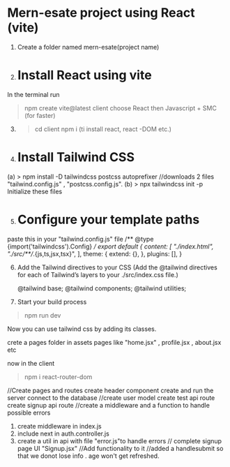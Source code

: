 # Mern-esate project using React (vite)
1. Create a folder named mern-esate(project name)
2. # Install React using vite
 In the terminal run 
> npm create vite@latest client
choose 
React
then
Javascript + SMC (for faster)
3. >cd client
   >npm i (ti install react, react -DOM etc.)

4. # Install Tailwind CSS 
  (a) > npm install -D tailwindcss postcss autoprefixer
  //downloads 2 files "tailwind.config.js" , "postcss.config.js".
  (b) > npx tailwindcss init -p
  Initialize these files

5. # Configure your template paths
  paste this in your "tailwind.config.js" file
/** @type {import('tailwindcss').Config} */
    export default {
    content: [
        "./index.html",
        "./src/**/*.{js,ts,jsx,tsx}",
    ],
    theme: {
        extend: {},
    },
    plugins: [],
    }

6. Add the Tailwind directives to your CSS
  (Add the @tailwind directives for each of Tailwind’s layers to your ./src/index.css file.)

    @tailwind base;
    @tailwind components;
    @tailwind utilities;

7. Start your build process
 > npm run dev    

 Now you can use tailwind css by adding its classes.

 crete a pages folder in assets
 pages like "home.jsx" , profile.jsx , about.jsx etc

 now in the client
  >npm i react-router-dom


//Create pages and routes
create header component
create and run the server
connect to the database
//create user model
create test api route
create signup api route
//create a middleware and a function to handle possible errors
1. create middleware in index.js
2. include next in auth.controller.js
3. create a util in api with file "error.js"to handle errors
// complete signup page UI
  "Signup.jsx"
//Add functionality to it
//added a handlesubmit so that we donot lose info . age won't get refreshed.
  
